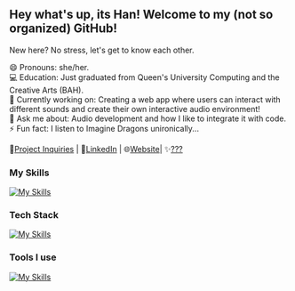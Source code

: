 ## Hey what's up, its Han! Welcome to my (not so organized) GitHub!

New here? No stress, let's get to know each other.

😄 Pronouns: she/her.\
💻 Education: Just graduated from Queen's University Computing and the Creative Arts (BAH).\
🔭 Currently working on: Creating a web app where users can interact with different sounds and create their own interactive audio environment!\
💬 Ask me about: Audio development and how I like to integrate it with code.\
⚡ Fun fact: I listen to Imagine Dragons unironically...

📧[Project Inquiries](mailto:larsnmusic@gmail.com) | 💼[LinkedIn](https://www.linkedin.com/in/hannahlars) | 🌐[Website](https://hannah-larsen.github.io/)| ✨[???](https://www.soundcloud.com/larsnmusic)

### My Skills
[![My Skills](https://skillicons.dev/icons?i=js,html,css,python,java,c,haskell)](https://skillicons.dev)

### Tech Stack
[![My Skills](https://skillicons.dev/icons?i=react,nodejs)](https://skillicons.dev)

### Tools I use
[![My Skills](https://skillicons.dev/icons?i=github,vscode,ableton,figma,latex,illustrator,photoshop)](https://skillicons.dev)
